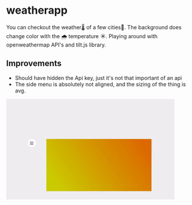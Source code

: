 # weatherapp

You can checkout the weather🌡️ of a few cities🌆.
The background does change color with the 🌧️ temperature ☀️. 
Playing around with openweathermap API's and tilt.js library.


## Improvements 
- Should have hidden the Api key, just it's not that important of an api
- The side menu is absolutely not aligned, and the sizing of the thing is avg.

![](usage.gif)
